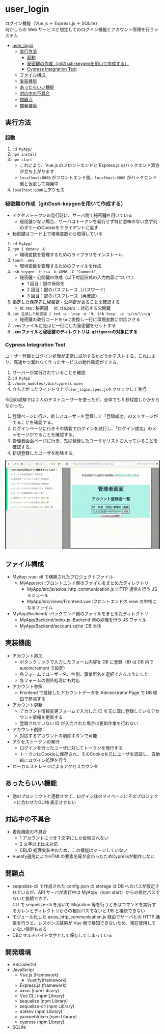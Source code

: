 # user_login

ログイン機能（Vue.js ＋ Express.js ＋ SQLite）<br>
何かしらの Web サービスと想定してのログイン機能とアカウント管理を行うシステム

- [user_login](#userlogin)
  - [実行方法](#%e5%ae%9f%e8%a1%8c%e6%96%b9%e6%b3%95)
    - [起動](#%e8%b5%b7%e5%8b%95)
    - [秘密鍵の作成（gitのssh-keygenを用いて作成する）](#%e7%a7%98%e5%af%86%e9%8d%b5%e3%81%ae%e4%bd%9c%e6%88%90git%e3%81%aessh-keygen%e3%82%92%e7%94%a8%e3%81%84%e3%81%a6%e4%bd%9c%e6%88%90%e3%81%99%e3%82%8b)
    - [Cypress Integration Test](#cypress-integration-test)
  - [ファイル構成](#%e3%83%95%e3%82%a1%e3%82%a4%e3%83%ab%e6%a7%8b%e6%88%90)
  - [実装機能](#%e5%ae%9f%e8%a3%85%e6%a9%9f%e8%83%bd)
  - [あったらいい機能](#%e3%81%82%e3%81%a3%e3%81%9f%e3%82%89%e3%81%84%e3%81%84%e6%a9%9f%e8%83%bd)
  - [対応中の不具合](#%e5%af%be%e5%bf%9c%e4%b8%ad%e3%81%ae%e4%b8%8d%e5%85%b7%e5%90%88)
  - [問題点](#%e5%95%8f%e9%a1%8c%e7%82%b9)
  - [開発環境](#%e9%96%8b%e7%99%ba%e7%92%b0%e5%a2%83)

## 実行方法

### 起動

1. `cd MyApp/`
1. `npm install`
1. `npm start`
   - これにより、Vue.js のフロントエンドと Express.js のバックエンド双方が立ち上がります
   - `localhost:8080` がフロントエンド側、`localhost:8000` がバックエンド側と仮定して開発中
1. `localhost:8080`にアクセス

### 秘密鍵の作成（gitのssh-keygenを用いて作成する）
- アクセストークンの発行時に、サーバ側で秘密鍵を用いている
  - 秘密鍵がない場合、サーバはトークンを発行せず特に意味のない文字列のダミーのCookieをクライアントに返す
- 秘密鍵はコード上で環境変数から取得している
  
1. `cd MyApp/`
2. `npm i dotenv -D`
     - 環境変数を管理するためのライブラリをインストール
3. `touch .env`
     - 環境変数を管理するためのファイルを作成
4. `ssh-keygen -t rsa -b 4096 -C "Comment"`
     - 秘密鍵・公開鍵の作成（以下対話形式の入力内容について）
       - 1 回目：鍵の保存先
       - 2 回目：鍵のパスフレーズ（パスワード）
       - 3 回目：鍵のパスフレーズ（再確認）
5. 指定した保存先に秘密鍵・公開鍵があることを確認する
     - id_rsa : 秘密鍵　 id_rsa.pub ：対応する公開鍵
6. `cat 生成した秘密鍵 | sed -e :loop -e 'N; $!b loop' -e 's/\n/\\n/g'`
      - 秘密鍵の改行コードを`\n`に置換し一行に環境変数に対応させる
7. `.env`ファイルに先ほど一行にした秘密鍵をセットする
8. **`.env`ファイルと秘密鍵のディレクトリは`.gitignore`の対象にする**

### Cypress Integration Test

ユーザー登録とログイン処理が正常に成功するかどうかテストする。これにより、高速かつ漏れなく作ったサービスの動作確認ができる。

1. サーバーが実行されていることを確認
2. `cd MyApp`
3. `./node_modules/.bin/cypress open`
4. 立ち上がったウインドウ上で`user_login.spec.js`をクリックして実行

今回の試験では２人のテストユーザーを使ったが、全体でも５秒程度しかかからなかった。

1. 登録ページに行き、新しいユーザーを登録して「登録成功」のメッセージがでることを確認する。
2. ログインページに行きその情報でログインを試行し、「ログイン成功」のメッセージがでることを確認する。
3. 管理者画面ページに行き、先程登録したユーザがリストに入っていることを確認する。
4. 新規登録したユーザを削除する。

![Cypressの動作](./cypress.gif)

## ファイル構成

- MyApp :vue-cli で構築されたプロジェクトファイル
  - MyApp/src/ :フロントエンド側のファイルをまとめたディレクトリ
    - MyApp/src/js/axios_http_communication.js :HTTP
      通信を行う JS モジュール
    - MyApp/src/views/Frontend.vue :フロントエンドの view の中核になるファイル
- MyApp/Backend/ :バックエンド側のファイルをまとめたディレクトリ
  - MyApp/Backend/index.js :Backend 側の処理を行う JS ファイル
  - MyApp/Backend/account.sqlite :DB 本体

## 実装機能

- アカウント追加
  - ボタンクリックで入力したフォーム内容を DB に登録（ID は DB 内で autoIncrement で設定）
  - 各フォームでユーザー名、性別、事業所名を選択できるようにした
  - 各フォームの例外処理にも対応
- アカウント参照
  - Frontend で登録したアカウントデータを Administrator Page で DB 経由で参照する
- アカウント更新
  - アカウント情報変更フォームで入力した ID を元に既に登録しているアカウント情報を更新する
  - 登録されていない ID が入力された場合は更新作業を行わない
- アカウント削除
  - 対応するアカウントの削除ボタンで可能
- アクセストークンの発行
  - ログインを行ったユーザに対してトークンを発行する
  - トークンはCookieに保存され、そのCookieを元にユーザを認証し、自動的にログイン処理を行う
- ローカルストレージによるアクセスカウンタ

## あったらいい機能

- 他のプロジェクトと連動させて、ログイン後のマイページにそのプロジェクトに合わせたGUIを表示させたい

## 対応中の不具合

- 着色機能の不具合
  - 1 アカウントにつき 1 文字にしか反映されない
  - 2 文字以上は未対応
  - CRUD 処理実装中のため、この機能はマージしていない
- Vuetify適用によりHTMLの要素名等が変わったためCypressが動作しない

## 問題点

- sequelize-cli で作成された config.json の storage は DB へのパスが設定されているが、API サーバが実行中は MyApp/（npm start）からの相対パスでないと接続できず、  
  CLI で sequelize-cli を用いて Migration 等を行うときはコマンドを実行するカレンとディレクトリからの相対パスでないと DB と接続できない
- モジュール化した axios_http_communication.js 経由でサーバとの HTTP 通信を行うと、レスポンス結果が Vue 側で検知できないため、現在使用していない個所もある
- DBにマルチバイト文字として保存してしまっている

## 開発環境

- VSCode/Git
- JavaScript
  - Vue.js (framework)
    - Vuetify(framework)
  - Express.js (framework)
  - axios (npm Library)
  - Vue CLI (npm Library)
  - sequelize (npm Library)
  - sequelize-cli (npm Library)
  - dotenv (npm Library)
  - jsonwebtoken (npm Library)
  - cypress (npm Library)
- SQLite
